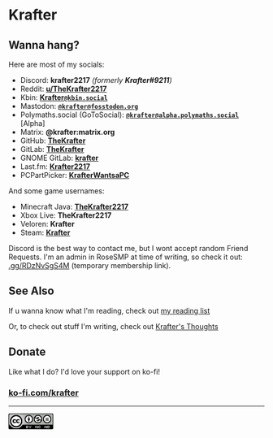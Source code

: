 # Krafter
## Wanna hang? 
Here are most of my socials:

* Discord: __krafter2217__ _(formerly __Krafter#9211__)_
* Reddit: __[u/TheKrafter2217](https://reddit.com/user/TheKrafter2217)__
* Kbin: __[Krafter`@kbin.social`](https://kbin.social/u/Krafter)__
* Mastodon: __<a href="https://fosstodon.org/@krafter" rel="me">`@krafter@fosstodon.org`</a>__
* Polymaths.social (GoToSocial): __<a href="https://alpha.polymaths.social/@krafter" rel="me">`@krafter@alpha.polymaths.social`</a>__ [Alpha]
* Matrix: __@krafter:matrix.org__
* GitHub: __[TheKrafter](https://github.com/TheKrafter)__
* GitLab: __[TheKrafter](https://gitlab.com/TheKrafter)__
* GNOME GitLab: __[krafter](https://gitlab.gnome.org/krafter)__
* Last.fm: __[Krafter2217](https://last.fm/user/Krafter2217)__
* PCPartPicker: __[KrafterWantsaPC](https://pcpartpicker.com/user/KrafterWantsaPC/)__

And some game usernames:

* Minecraft Java: __[TheKrafter2217](https://namemc.com/profile/TheKrafter2217.1)__
* Xbox Live: __TheKrafter2217__
* Veloren: __Krafter__
* Steam: __[Krafter](https://steamcommunity.com/id/krafterdev/)__

Discord is the best way to contact me, but I wont accept random Friend Requests. I'm an admin in RoseSMP at time of writing, so check it out: [.gg/RDzNvSgS4M](https://discord.gg/RDzNvSgS4M) (temporary membership link).

## See Also
If u wanna know what I'm reading, check out [my reading list](/reading-list)

Or, to check out stuff I'm writing, check out [Krafter's Thoughts](https://write.krafterdev.xyz)

## Donate

Like what I do? I'd love your support on ko-fi!

### [ko-fi.com/krafter](https://ko-fi.com/krafter)

---

[![Licensed Under The CC-BY-NC-ND 4.0 License](/src/CC-BY-NC-ND.png)](/LICENSE)

